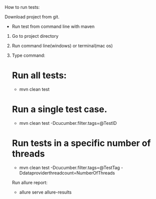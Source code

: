 How to run tests:

Download project from git.

- Run test from command line with maven

1. Go to project directory
2. Run command line(windows) or terminal(mac os)
3. Type command:
    # Run all tests:
    - mvn clean test

    # Run a single test case.
    - mvn clean test -Dcucumber.filter.tags=@TestID
    
    # Run tests in a specific number of threads
    - mvn clean test -Dcucumber.filter.tags=@TestTag -Ddataproviderthreadcount=NumberOfThreads

    Run allure report:
    - allure serve allure-results
